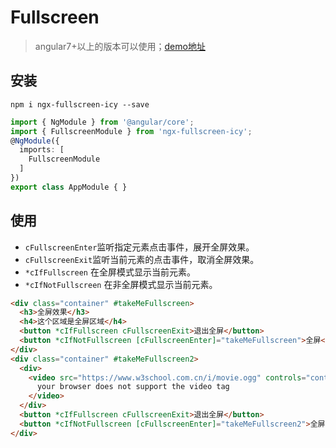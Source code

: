 # Fullscreen
>angular7+以上的版本可以使用；[demo地址](https://ngx-library.now.sh/tools/full-screen)

## 安装
```
npm i ngx-fullscreen-icy --save
```

```typescript
import { NgModule } from '@angular/core';
import { FullscreenModule } from 'ngx-fullscreen-icy';
@NgModule({
  imports: [
    FullscreenModule
  ]
})
export class AppModule { }
```

## 使用
- `cFullscreenEnter`监听指定元素点击事件，展开全屏效果。
- `cFullscreenExit`监听当前元素的点击事件，取消全屏效果。
- `*cIfFullscreen` 在全屏模式显示当前元素。
- `*cIfNotFullscreen` 在非全屏模式显示当前元素。

```html
<div class="container" #takeMeFullscreen>
  <h3>全屏效果</h3>
  <h4>这个区域是全屏区域</h4>
  <button *cIfFullscreen cFullscreenExit>退出全屏</button>
  <button *cIfNotFullscreen [cFullscreenEnter]="takeMeFullscreen">全屏</button>
</div>
<div class="container" #takeMeFullscreen2>
  <div>
    <video src="https://www.w3school.com.cn/i/movie.ogg" controls="controls">
      your browser does not support the video tag
    </video>
  </div>
  <button *cIfFullscreen cFullscreenExit>退出全屏</button>
  <button *cIfNotFullscreen [cFullscreenEnter]="takeMeFullscreen2">全屏</button>
</div>
```